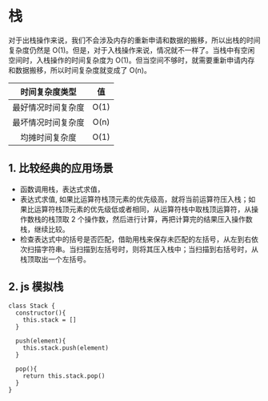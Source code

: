 # 栈
对于出栈操作来说，我们不会涉及内存的重新申请和数据的搬移，所以出栈的时间复杂度仍然是 O(1)。但是，对于入栈操作来说，情况就不一样了。当栈中有空闲空间时，入栈操作的时间复杂度为 O(1)。但当空间不够时，就需要重新申请内存和数据搬移，所以时间复杂度就变成了 O(n)。

| 时间复杂度类型 | 值 |
| :--: | :--: |
| 最好情况时间复杂度 | O(1) |
| 最坏情况时间复杂度 | O(n) |
| 均摊时间复杂度 | O(1) |

## 1. 比较经典的应用场景      
- 函数调用栈，表达式求值，
- 表达式求值, 如果比运算符栈顶元素的优先级高，就将当前运算符压入栈；如果比运算符栈顶元素的优先级低或者相同，从运算符栈中取栈顶运算符，从操作数栈的栈顶取 2 个操作数，然后进行计算，再把计算完的结果压入操作数栈，继续比较。
- 检查表达式中的括号是否匹配，借助用栈来保存未匹配的左括号，从左到右依次扫描字符串。当扫描到左括号时，则将其压入栈中；当扫描到右括号时，从栈顶取出一个左括号。

## 2. js 模拟栈
```
class Stack {
  constructor(){
    this.stack = []
  }

  push(element){
    this.stack.push(element)
  }

  pop(){
    return this.stack.pop()
  }
}
```
